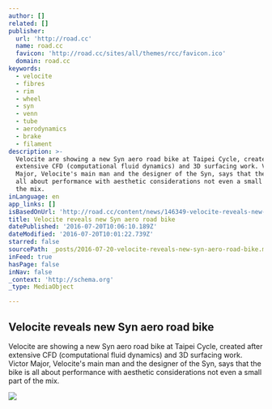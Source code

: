```yaml
---
author: []
related: []
publisher:
  url: 'http://road.cc'
  name: road.cc
  favicon: 'http://road.cc/sites/all/themes/rcc/favicon.ico'
  domain: road.cc
keywords:
  - velocite
  - fibres
  - rim
  - wheel
  - syn
  - venn
  - tube
  - aerodynamics
  - brake
  - filament
description: >-
  Velocite are showing a new Syn aero road bike at Taipei Cycle, created after
  extensive CFD (computational fluid dynamics) and 3D surfacing work. Victor
  Major, Velocite's main man and the designer of the Syn, says that the bike is
  all about performance with aesthetic considerations not even a small part of
  the mix.
inLanguage: en
app_links: []
isBasedOnUrl: 'http://road.cc/content/news/146349-velocite-reveals-new-syn-aero-road-bike'
title: Velocite reveals new Syn aero road bike
datePublished: '2016-07-20T10:06:10.189Z'
dateModified: '2016-07-20T10:01:22.739Z'
starred: false
sourcePath: _posts/2016-07-20-velocite-reveals-new-syn-aero-road-bike.md
inFeed: true
hasPage: false
inNav: false
_context: 'http://schema.org'
_type: MediaObject

---
```

<article style=""><h1>Velocite reveals new Syn aero road bike</h1><p>Velocite are showing a new Syn aero road bike at Taipei Cycle, created after extensive CFD (computational fluid dynamics) and 3D surfacing work. Victor Major, Velocite's main man and the designer of the Syn, says that the bike is all about performance with aesthetic considerations not even a small part of the mix.</p><img src="http://road.cc/sites/default/files/styles/main_width/public/images/Velocite%20Syn/Velocite%20Syn%2002.jpg?itok=HiWoAzua" /></article>